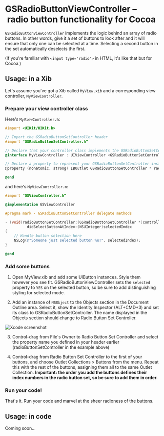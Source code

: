 # GSRadioButtonViewController – radio button functionality for Cocoa

`GSRadioButtonViewController` implements the logic behind an array of
radio buttons. In other words, give it a set of buttons to look after
and it will ensure that only one can be selected at a time. Selecting
a second button in the set automatically deselects the first.

(If you're familiar with `<input type='radio'>` in HTML, it's like that
but for Cocoa.)

## Usage: in a Xib

Let's assume you've got a Xib called `MyView.xib` and a corresponding view 
controller, `MyViewController`.

### Prepare your view controller class

Here's `MyViewController.h`:

```objective-c
#import <UIKit/UIKit.h>

// Import the GSRadioButtonSetController header
#import "GSRadioButtonSetController.h"

// Declare that your controller class implements the GSRadioButtonSetControllerDelegate protocol
@interface MyViewController : UIViewController <GSRadioButtonSetControllerDelegate>

// Declare a property to represent your GSRadioButtonSetController instance
@property (nonatomic, strong) IBOutlet GSRadioButtonSetController * radioButtonSetController;

@end
```

and here's `MyViewController.m`:

```objective-c
#import "GSViewController.h"

@implementation GSViewController

#pragma mark - GSRadioButtonSetController delegate methods

- (void)radioButtonSetController:(GSRadioButtonSetController *)controller 
          didSelectButtonAtIndex:(NSUInteger)selectedIndex
{
    // Handle button selection here
    NSLog(@"Someone just selected button %u!", selectedIndex);
}

@end
```

### Add some buttons

1. Open MyView.xib and add some UIButton instances. Style them however you
see fit. GSRadioButtonViewController sets the `selected` property to `YES` 
on the selected button, so be sure to add distinguishing styling for
selected mode.

2. Add an instance of `NSObject` to the Objects section in the Document
Outline area. Select it, show the Identity Inspector (ALT+CMD+3) and set 
its class to GSRadioButtonSetController. The name displayed in the Objects 
section should change to Radio Button Set Controller.

![Xcode screenshot](http://goosoftware.github.com/GSRadioButtonViewController/images/add-controller-object.png)

3. Control-drag from File's Owner to Radio Button Set Controller and select
the property name you defined in your header earlier (radioButtonSetController
in the example above)

4. Control-drag from Radio Button Set Controller to the first of your buttons,
and choose Outlet Collections > Buttons from the menu. Repeat this with the
rest of the buttons, assigning them all to the same Outlet Collection. 
**Important: the order you add the buttons defines their index numbers in
the radio button set, so be sure to add them in order.**

### Run your code!

That's it. Run your code and marvel at the sheer radioness of the buttons.

## Usage: in code

Coming soon...

